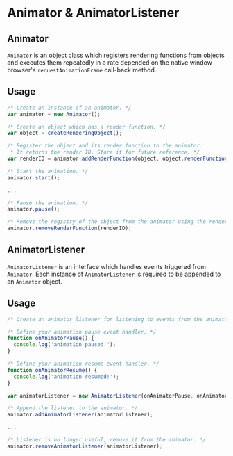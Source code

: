 # Animator & AnimatorListener


## Animator
<code>Animator</code> is an object class which registers rendering functions from objects and executes them repeatedly in a rate depended on the native window browser's <code>requestAnimationFrame</code> call-back method.

## Usage
```javascript
/* Create an instance of an animator. */
var animator = new Animator();

/* Create an object which has a render function. */
var object = createRenderingObject();

/* Register the object and its render function to the animator. 
 * It returns the render ID. Store it for future reference. */
var renderID = animator.addRenderFunction(object, object.renderFunction());

/* Start the animation. */
animator.start();

...

/* Pause the animation. */
animator.pause();

/* Remove the registry of the object from the animator using the render ID. */
animator.removeRenderFunction(renderID);
```

## AnimatorListener
<code>AnimatorListener</code> is an interface which handles events triggered from <code>Animator</code>.
Each instance of <code>AnimatorListener</code> is required to be appended to an <code>Animator</code> object.

## Usage
```javascript
/* Create an animator listener for listening to events from the animator. */

/* Define your animation pause event handler. */
function onAnimatorPause() {
  console.log('animation paused!'); 
}

/* Define your animation resume event handler. */
function onAnimatorResume() {
  console.log('animation resumed!'); 
}

var animatorListener = new AnimatorListener(onAnimatorPause, onAnimatorResume);

/* Append the listener to the animator. */
animator.addAnimatorListener(animatorListener);

...

/* Listener is no longer useful, remove it from the animator. */
animator.removeAnimatorListener(animatorListener);
```
